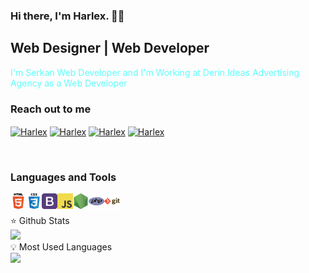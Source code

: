 ### Hi there, I'm Harlex. 🖤🤍

## Web Designer | Web Developer

<font color="#5efffa">I'm Serkan Web Developer and I'm Working at Derin Ideas Advertising Agency as a Web Developer</font>


### Reach out to me

<p align="left" dir="auto">
<a href="https://www.linkedin.com/in/serkan-bakır-189587238/" rel="nofollow"><img align="center" src="https://raw.githubusercontent.com/rahuldkjain/github-profile-readme-generator/master/src/images/icons/Social/linked-in-alt.svg" alt="Harlex" height="30" width="40" style="max-width: 100%;"></a>
<a href="https://twitter.com/harlexq" rel="nofollow"><img align="center" src="https://raw.githubusercontent.com/rahuldkjain/github-profile-readme-generator/master/src/images/icons/Social/twitter.svg" alt="Harlex" height="30" width="40" style="max-width: 100%;"></a>
<a href="https://www.instagram.com/harlex0/" rel="nofollow"><img align="center" src="https://raw.githubusercontent.com/rahuldkjain/github-profile-readme-generator/master/src/images/icons/Social/instagram.svg" alt="Harlex" height="30" width="40" style="max-width: 100%;"></a>
<a href="https://open.spotify.com/playlist/4CI736CK2941kjaY6rSe5L?si=52dd83892ef14f16" rel="nofollow"><img align="center" src="https://upload.wikimedia.org/wikipedia/commons/thumb/1/19/Spotify_logo_without_text.svg/2048px-Spotify_logo_without_text.svg.png" alt="Harlex" height="30" width="30" style="max-width: 100%;"></a>
</p>

<br />

### Languages and Tools
<img src="https://raw.githubusercontent.com/github/explore/80688e429a7d4ef2fca1e82350fe8e3517d3494d/topics/html/html.png" width="25" height="25" align="left" >
<img src="https://raw.githubusercontent.com/github/explore/80688e429a7d4ef2fca1e82350fe8e3517d3494d/topics/css/css.png" width="25" height="25" align="left" >
<img src="https://raw.githubusercontent.com/github/explore/80688e429a7d4ef2fca1e82350fe8e3517d3494d/topics/bootstrap/bootstrap.png" width="25" height="25" align="left" >
<img src="https://raw.githubusercontent.com/github/explore/80688e429a7d4ef2fca1e82350fe8e3517d3494d/topics/javascript/javascript.png" width="25" height="25" align="left" >
<img src="https://raw.githubusercontent.com/github/explore/80688e429a7d4ef2fca1e82350fe8e3517d3494d/topics/nodejs/nodejs.png" width="25" height="25" align="left" >
<img src="https://raw.githubusercontent.com/github/explore/80688e429a7d4ef2fca1e82350fe8e3517d3494d/topics/php/php.png" width="25" height="25" align="left" >
<img src="https://raw.githubusercontent.com/github/explore/80688e429a7d4ef2fca1e82350fe8e3517d3494d/topics/git/git.png" width="25" height="25" align="left" >

<br />
<br />

<detalis>
<summary>⭐ Github Stats</summary>
<img src="https://github-readme-stats.vercel.app/api?username=Harlexq&theme=radical" >
</detalis>


<detalis>
<summary>💡 Most Used Languages</summary>
<img src="https://github-readme-stats.vercel.app/api/top-langs/?username=anuraghazra&layout=compact" >
</detalis>

[discord]: https://discord.gg/UycrMVPz6j
[twitch]: https://www.twitch.tv/harlexq
[youtube]: https://www.youtube.com/channel/UC-TSZQn3kug40WRZF4jnDGg
[instagram]: https://www.instagram.com/harlex0/
[reddit]: https://www.reddit.com/user/Harlexq
[spotify]: https://open.spotify.com/playlist/4CI736CK2941kjaY6rSe5L?si=5a61429d39e54d42
